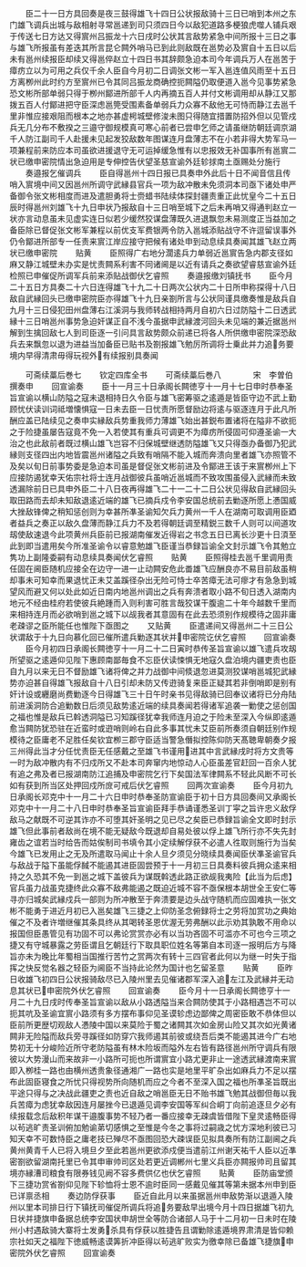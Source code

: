 <!-- { "loadSidebar": true } -->
　　臣二十一日方具回奏是夜三鼓得雄飞十四日公状报敌骑十三日已哨到本州之东门雄飞调兵出城与敌相射寻常邕递到司只须四日今以敌犯道路多梗狼虎噬人铺兵艰于传送七日方达又得賔州吕振龙十六日戌时公状其言敌势紧急中间所报十三日之事与雄飞所报虽有差迭其所言昆仑闗外哨马已到此则敌既在邕势必及賔自十五日以后未有邕州续报臣却续又得邕倅赵立十四日书其辞颇急迫本司今年调兵万人在邕苦于瘴疠立以为可用之兵仅千余人臣自今月初二日调张文彬一军入邕连值风雨至十五日方离栁州此时约方至賔州已令其同吕振龙商确控扼闗隘仍取便道入邕今见事势紧急恐文彬所部单弱只得于栁州鄮进所部千人内再摘五百人并付文彬调用却从静江又那拨五百人付鄮进把守臣深虑邕筦受围素备单弱兵力众寡不敌他无可恃而静江去邕千里非惟应接艰阻而根本之地亦甚虚枵城壁修浚未图只得随宜措置防招外但以见管戍兵无几分布不敷揆之三邉守御规模真可寒心前者已尝申乞师之请虽继防朝廷调京湖千人防江副司千人赴援未见起发狡敌数年图谋连月盘薄志不在小若非得大势军马一项兼程前来防应本司虽欲进援退守无可运掉缓急惟有以忠报效无补国事所有邕賔二状已缴申密院情出急迫用是专伸控告伏望圣慈宣谕外廷轸捄南土亟赐处分施行
　　奏邉报乞催调兵
　　臣自得邕州十四日报已具奏申外此后十日不闻音信且传哨入賔境中间又因邕州所调守武縁县官兵一项为敌冲散未免须洞本司亟下诸处申严备御令张文彬相度而进及遣胆勇将士赍蜡书陆续体探封疆责重正此忧皇今二十五日辰时得邕州刘雄飞十九日申状乃报敌自十三日哨至城下之后未再哨又得通判赵立一状亦言动息虽未见虚实连日似若少缓然狡谋盘薄既久进退飘忽未易测度正当益加之备臣除已督促张文彬军兼程以前优支军费银两令防入邕城添贴战守不许逗留误事外仍令鄮进所部专一任责来賔江岸应接守把候有诸处申到动息续具奏闻其雄飞赵立两状已缴申密院
　　贴黄
　　臣照得广右地分濶逺兵力单弱近邕賔告急内郡支径如麻又静江城壁未办实是忧责闗系利害不同诸阃是以近有请兵之奏欲望睿慈宣谕外廷检照已申催促所调军兵前来添贴战御伏乞睿照
　　奏邉报缴刘镇抚书
　　臣今月二十五日方具奏二十六日连得雄飞十九二十日两次公状内二十日所申称探得十八日敌自武縁回头已缴申密院臣亦得雄飞十九日亲劄所言与公状同谨具缴奏惟是敌兵自九月十三日侵犯田州盘薄右江溪洞与我师转战相持两月自初六日过防隘十二日透武縁十三日哨邕州事势急迫奸谋正自不浅今虽据申武縁渡河回头未见端的兼近据邕州解到生擒回敌七人到司臣逐一引问具言敌势颇众前递已将各人所供缴申密院深恐敌兵去来飘忽以退为进益当加备臣已贴书及劄报雄飞勉厉所调将士乗此并力追务要境内早得清肃毋得玩视外有续报别具奏闻




　　可斋续藁后巻七
　　钦定四库全书
　　可斋续藁后巻八　　　　宋　李曽伯　撰奏申
　　回宣谕奏
　　臣十一月三十日承阁长闗徳亨十一月十七日申时恭奉圣旨宣谕以横山防隘之寇未退相持日久令臣与雄飞密筹驱之逺遁是皆臣守边不武上勤顾忧伏读训词祗増懐惧寇一日未去臣一日忧责所愿督励边将逺与驱逐连月于此凡所酬应盖已陆续见之奏申实縁敌兵势重我师力薄雄飞始出甚鋭布置诸将在隘非不欲扼之于险捷虽屡告寇竟不免一入若使其有重兵可调更不为瘴疠所侵固可仰遵圣谕一大治之也此敌前者既过横山雄飞岂容不归保城壁继透防隘雄飞又只得亟办备御乃犯武縁则支径四出内地皆震邕州诸隘之兵致有哨隔不能入城而奔溃向里者雄飞亦照管不及矣以旬日前事势委是急迫本司虽是督促张文彬前进及令鄮进王该于来賔栁州上下应接防遏犹幸天佑宗社将士连月战御彼兵虽哨近邕城而不致攻围虽侵入武縁而未致透漏除前日已具申外臣二十八日夜再得雄飞二十一二十二日公状见得敌自武縁回头取田路而去却未知敌退逺近端的雄飞已摘兵戍令李安国总统前去勦逐所愿上慿国威大挫敌锋俾之稍知惩创则为幸甚所凖圣谕知欠兵力黄州一千人在湖南可取调用臣廼者益兵之奏正以敌久盘薄而静江兵力不及若得朝廷调至精鋭三数千人则可以间道攻刼使敌速退今此项黄州兵臣前已报湖南催发近得岩之书念五日已离长沙更十日湏至此到即当遣用矣今所准圣谕令以睿意勉雄飞臣谨当恭録旨谕全文封示雄飞令其勉立隽功上副隆委嗣有动息续具奏闻伏乞睿照
　　贴黄
　　臣照得桂去邕千里调用责任固在阃臣随机应接全在边守一进一止动闗安危此畨雄飞应酬良亦不易目前敌虽稍却事未可知幸而果退忧正未艾盖蹊径杂出无险可恃士卒苦瘴无法可瘳才有急急到城望风而避又何以处此如近日南内地邕州调出之兵有奔溃者取小路不旬日透入湖南内地元不经由桂府若使彼兵絶踵而入则利害可胜言哉狡谋干腹逾二十年今越数千里而来相持连月而必欲哨到邕之城下以觇我者其意固有在此去恐须别作规模待之固非庸老疎谬之臣所能任也惟陛下亟图之
　　又贴黄
　　臣遣递间又得邕州二十三日公状谓敌于十九日向慕化回已催所遣兵勦逐其状并申密院讫伏乞睿照
　　回宣谕奏
　　臣今月初四日承阁长闗徳亨十一月二十二日寅时恭传圣旨宣谕以雄飞遣兵攻刼所望驱之逺遁仰见陛下惠顾南鄙毎食不忘臣伏读悚惧无地寇久盘泊境内疆吏责也臣自九月以来无日不督励雄飞诸将俾之并力战御中间倐退忽进莫测狡谋哨邕城犯武縁势亦迫甚自得雄飞报敌自十八日引却未防又传逰骑复来臣正疑其若非倒哨即是别有奸计设或纒磨尚费勦逐今日得雄飞三十日午时亲书见得敌骑已回奉议诸将已分舟陆前进溪洞防合追勦数日后须见敌势逺近端的续具奏闻若得诸军追袭一勦使之惩创国之福也惟是敌兵已斡透洞隘已习知蹊径犹幸我师连月迫之于险未至深入今纵即逺遁愈当闗防犹恐驻在近蛮时或逰哨则岭右自此多事其忧未艾臣前所奏须自朝廷别作规模待之臣庸老不足胜任矣钦宜栁三郡守臣适当警急僭拟控陈仰防天髙聴卑朝奏夕报三州得此当才分任忧责臣无任感戴之至雄飞书谨用进其中言武縁戌时将方文贵等一时为敌冲散内有不归戍所又不赴本司奔窜内地惊动人心臣虽差官赶回一百余人犹有追之弗及者已报湖南防江追捕及申密院乞行下矣国法军律闗系不轻此风断不可长如有获到所当区处押回戍所庻可戒后伏乞睿照
　　回两次宣谕奏
　　臣今月初九日承阁长邓克中十一月二十六日申时恭奉圣防宣谕臣于初十日方具回奏间又承阁长邓克中十一月二十八日申时恭奉圣旨宣谕臣拜手恭诵谨悉圣训丁寜之旨许忠义敌俘敌马之献既不可逆其诈亦不可堕其奸圣明之见已尽之矣臣已恭録旨谕全文即时封示雄飞但此事前者敌尚在境不能无疑敌今既退却自易处彼以俘上雄飞所行亦不失先封雍齿之谊若当时给告而姑俟制司书填令其小定续解俘获不必遣人徃取则施行为当矣今雄飞已发用止之无及所遣取马闻止十余人旦夕须见分晓续具奏闻臣伏凖圣谕官兵与敌战于隘下虽能俘馘不能遏其进臣固尝预于十一月初三日具奏料彼兵拥众逺来相持之久恐其不免一到邕之城下盖彼兵为谋既斡透此路正欲觇我夷险【此当为后虑】官兵虽力战虽克捷终此众寡不敌弗能遏之既迫近城不容不亟保根本胡世全王安仁等寻亦归城矣武縁戍兵一部则为所冲散至于奔溃要是边头战守随机而应固难执一张文彬不能勇于进近月初已入邕矣雄飞三捷之上仰防圣念俯録将士之劳将加赏功之典始催之不及者许増继催其条具终从其喝转圣恩优渥无劳弗酬以此示劝其孰敢不用命以报国但臣愚管见有功固不可以弗论赏赏亦必有以当功吝固不可滥亦不可也今三项之捷又有守城暴露之劳臣谓且乞朝廷行下取具职位姓名等第自本司逐一报明后方与降旨亦未为晚比年蜀相当国推行苦竹之赏两次有转十三四官者此何以为继一时失于指挥之快反觉名器之轻臣为阃臣不当持此论然为国计也乞留圣意
　　贴黄
　　臣昨日收雄飞初四日公状报骑敌尽已入陵州里去见催诸郡军深入追左江及武縁并无动息其状已申密院外伏乞睿照
　　回宣谕奏
　　臣今月十一日承阁长闗徳亨十一月二十九日戌时传奉圣旨宣谕以敌从小路透隘当来合闗防使其于小路相遇岂不可以扼其吭及圣谕宜賔小路须有多方摆布事仰见圣谟轸虑边鄙俾之周密臣敢不恭体但以臣前所更歴切观敌人慿陵中国以来莫险于蜀之诸闗其次如金房山险又其次如光黄诸闗非无险隘而敌兵旁寻蹊径如防穿穴我师遏其前彼或绕吾后类不能遏其进今广右地势初无十分峻险近所守老防隘虽有林木险坂而隘外左右皆有路径邕州所守调兵有限彼以大势漫山而来故非一小路所可扼也所谓賔宜小路尤更非止一途透武縁渡南来賔即入栁桂一路也由横州透贵象径通湘广一路也实是地里平旷杂出如麻兵力不足以摆布此固臣寝食之所忧只得视势所向随机而应之今者不至深入国之福也所凖圣旨既出平途只得与之决战此疆吏之责也近自敌之哨邕臣无日不贻书雄飞勉其战御但毎以我兵苦瘴为虑犹幸敌因连月屡挫今已退遁见调李安国等军纠合峒丁向前追逐旦夕必有续报载念后敌积年谋干邉腹事势不轻乃者一番应接幸无疎虞皆借陛下皇灵逺畅臣得以茍逃旷责圣训俯加勉谕苐切感惧之至惟是今冬之事将过嗣歳之忧方深地利彼已习知天幸不可数恃臣之庸老技已殚尽不亟图回恐大疎误臣见拟具奏所有防江副阃之兵黄州黄青千人已将入境旦夕至此若邕州更欲添戍便当遣前江州谢天祐千人臣以近凖密劄欲留湖南托里已令其申审帅司区处若更近调郴州七里义兵臣亦闗报帅司且留其境亦縁漕司粮食有限券钱见阙不容多费供亿也伏乞睿照
　　贴黄
　　臣防庙堂颁下三捷功赏省劄仰见陛下轸恤将士恩不逾时臣同一感戴见催其等第未据本州申到臣已详禀丞相
　　奏边防俘获事
　　臣近自此月以来虽据邕州申敌势渐以退遁入陵州以里本司排日行下镇抚司催促所调兵将追务要敌早出境今月十四日据雄飞初九日状并捷旗申备据总统李安国状申胡世全等防合诸部人马于十二月初一日未时在陵州小村遇敌骑大寨将士发勇杀具有俘获以胜捷告且谓勦除逺遁境界肃清是皆仰赖宗社如天之福陛下徳威畅逺谟筭折冲臣得以茍逃旷败实为徼幸除已备雄飞捷旗申密院外伏乞睿照
　　回宣谕奏
